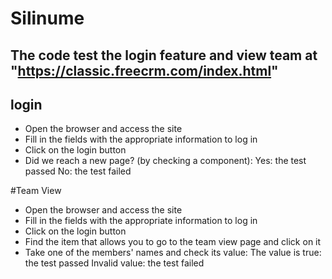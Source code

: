 # Silinume
## The code test the login feature and view team at "https://classic.freecrm.com/index.html"

## login
* Open the browser and access the site
* Fill in the fields with the appropriate information to log in
* Click on the login button
* Did we reach a new page? (by checking a component):
    Yes: the test passed
    No: the test failed


#Team View
* Open the browser and access the site
* Fill in the fields with the appropriate information to log in
* Click on the login button
* Find the item that allows you to go to the team view page and click on it
* Take one of the members' names and check its value:
The value is true: the test passed
Invalid value: the test failed
